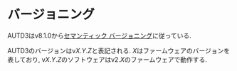 # バージョニング

AUTD3はv8.1.0から[セマンティック バージョニング](https://semver.org/lang/ja/)に従っている.

AUTD3のバージョンはv$X$.$Y$.$Z$と表記される.
$X$はファームウェアのバージョンを表しており, v$X$.$Y$.$Z$のソフトウェアはv2.$X$のファームウェアで動作する.
